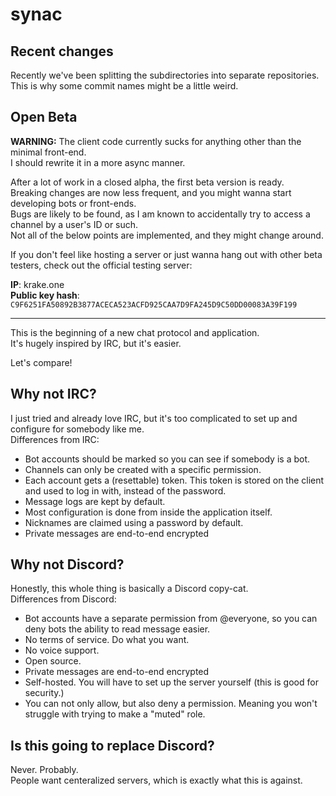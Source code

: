 # synac

## Recent changes

Recently we've been splitting the subdirectories into separate repositories.  
This is why some commit names might be a little weird.

## Open Beta

**WARNING:** The client code currently sucks for anything other than the minimal front-end.  
I should rewrite it in a more async manner.

After a lot of work in a closed alpha, the first beta version is ready.  
Breaking changes are now less frequent, and you might wanna start developing bots or front-ends.  
Bugs are likely to be found, as I am known to accidentally try to access a channel by a user's ID or such.  
Not all of the below points are implemented, and they might change around.

If you don't feel like hosting a server or just wanna hang out with other beta testers,
check out the official testing server:

**IP**: krake.one  
**Public key hash**: `C9F6251FA50892B3877ACECA523ACFD925CAA7D9FA245D9C50DD00083A39F199`

--------------------------------

This is the beginning of a new chat protocol and application.  
It's hugely inspired by IRC, but it's easier.

Let's compare!  

## Why not IRC?

I just tried and already love IRC, but it's too complicated to set up and configure for somebody like me.  
Differences from IRC:

- Bot accounts should be marked so you can see if somebody is a bot.
- Channels can only be created with a specific permission.
- Each account gets a (resettable) token. This token is stored on the client and used to log in with, instead of the password.
- Message logs are kept by default.
- Most configuration is done from inside the application itself.
- Nicknames are claimed using a password by default.
- Private messages are end-to-end encrypted

## Why not Discord?

Honestly, this whole thing is basically a Discord copy-cat.  
Differences from Discord:

- Bot accounts have a separate permission from @everyone, so you can deny bots the ability to read message easier.
- No terms of service. Do what you want.
- No voice support.
- Open source.
- Private messages are end-to-end encrypted
- Self-hosted. You will have to set up the server yourself (this is good for security.)
- You can not only allow, but also deny a permission. Meaning you won't struggle with trying to make a "muted" role.

## Is this going to replace Discord?

Never. Probably.  
People want centeralized servers, which is exactly what this is against.
